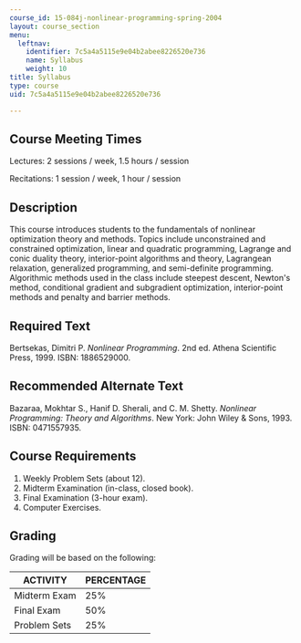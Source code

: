 ```yaml
---
course_id: 15-084j-nonlinear-programming-spring-2004
layout: course_section
menu:
  leftnav:
    identifier: 7c5a4a5115e9e04b2abee8226520e736
    name: Syllabus
    weight: 10
title: Syllabus
type: course
uid: 7c5a4a5115e9e04b2abee8226520e736

---
```


Course Meeting Times
--------------------

Lectures: 2 sessions / week, 1.5 hours / session

Recitations: 1 session / week, 1 hour / session

Description
-----------

This course introduces students to the fundamentals of nonlinear optimization theory and methods. Topics include unconstrained and constrained optimization, linear and quadratic programming, Lagrange and conic duality theory, interior-point algorithms and theory, Lagrangean relaxation, generalized programming, and semi-definite programming. Algorithmic methods used in the class include steepest descent, Newton's method, conditional gradient and subgradient optimization, interior-point methods and penalty and barrier methods.

Required Text
-------------

Bertsekas, Dimitri P. _Nonlinear Programming_. 2nd ed. Athena Scientific Press, 1999. ISBN: 1886529000.

Recommended Alternate Text
--------------------------

Bazaraa, Mokhtar S., Hanif D. Sherali, and C. M. Shetty. _Nonlinear Programming: Theory and Algorithms_. New York: John Wiley & Sons, 1993. ISBN: 0471557935.

Course Requirements
-------------------

1.  Weekly Problem Sets (about 12).
2.  Midterm Examination (in-class, closed book).
3.  Final Examination (3-hour exam).
4.  Computer Exercises.

Grading
-------

Grading will be based on the following:

| ACTIVITY | PERCENTAGE |
| --- | --- |
| Midterm Exam | 25% |
| Final Exam | 50% |
| Problem Sets | 25%